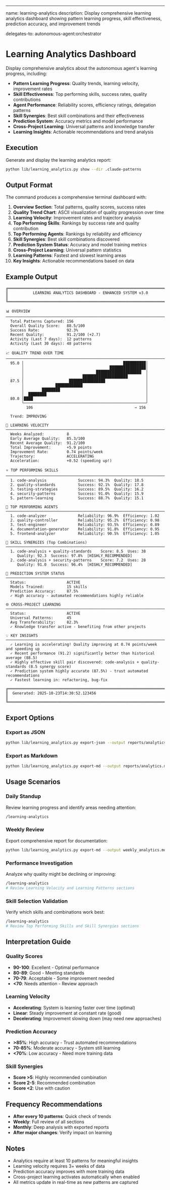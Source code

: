 ---
name: learning-analytics
description: Display comprehensive learning analytics dashboard showing pattern learning progress, skill effectiveness, prediction accuracy, and improvement trends

delegates-to: autonomous-agent:orchestrator

# Learning Analytics Dashboard

Display comprehensive analytics about the autonomous agent's learning progress, including:

- **Pattern Learning Progress**: Quality trends, learning velocity, improvement rates
- **Skill Effectiveness**: Top performing skills, success rates, quality contributions
- **Agent Performance**: Reliability scores, efficiency ratings, delegation patterns
- **Skill Synergies**: Best skill combinations and their effectiveness
- **Prediction System**: Accuracy metrics and model performance
- **Cross-Project Learning**: Universal patterns and knowledge transfer
- **Learning Insights**: Actionable recommendations and trend analysis

## Execution

Generate and display the learning analytics report:

```bash
python lib/learning_analytics.py show --dir .claude-patterns
```

## Output Format

The command produces a comprehensive terminal dashboard with:

1. **Overview Section**: Total patterns, quality scores, success rates
2. **Quality Trend Chart**: ASCII visualization of quality progression over time
3. **Learning Velocity**: Improvement rates and trajectory analysis
4. **Top Performing Skills**: Rankings by success rate and quality contribution
5. **Top Performing Agents**: Rankings by reliability and efficiency
6. **Skill Synergies**: Best skill combinations discovered
7. **Prediction System Status**: Accuracy and model training metrics
8. **Cross-Project Learning**: Universal pattern statistics
9. **Learning Patterns**: Fastest and slowest learning areas
10. **Key Insights**: Actionable recommendations based on data

## Example Output

```
╔═══════════════════════════════════════════════════════════════════════════╗
║           LEARNING ANALYTICS DASHBOARD - ENHANCED SYSTEM v3.0           ║
╚═══════════════════════════════════════════════════════════════════════════╝

📊 OVERVIEW
───────────────────────────────────────────────────────────────────────────
  Total Patterns Captured: 156
  Overall Quality Score:   88.5/100
  Success Rate:            92.3%
  Recent Quality:          91.2/100 (+2.7)
  Activity (Last 7 days):  12 patterns
  Activity (Last 30 days): 48 patterns

📈 QUALITY TREND OVER TIME
───────────────────────────────────────────────────────────────────────────
  95.0 │                                            ██████████│
       │                                      ████████████████│
       │                                ████████████████████  │
       │                          ████████████████████        │
  87.5 │                    ████████████████                  │
       │              ████████████                            │
       │        ████████                                      │
       │  ████████                                            │
  80.0 │████                                                  │
       └──────────────────────────────────────────────────────┘
         106                                             → 156

  Trend: IMPROVING

🚀 LEARNING VELOCITY
───────────────────────────────────────────────────────────────────────────
  Weeks Analyzed:          8
  Early Average Quality:   85.3/100
  Recent Average Quality:  91.2/100
  Total Improvement:       +5.9 points
  Improvement Rate:        0.74 points/week
  Trajectory:              ACCELERATING
  Acceleration:            +0.52 (speeding up!)

⭐ TOP PERFORMING SKILLS
───────────────────────────────────────────────────────────────────────────
  1. code-analysis              Success: 94.3%  Quality: 18.5
  2. quality-standards          Success: 92.1%  Quality: 17.8
  3. testing-strategies         Success: 89.5%  Quality: 16.2
  4. security-patterns          Success: 91.0%  Quality: 15.9
  5. pattern-learning           Success: 88.7%  Quality: 15.1

🤖 TOP PERFORMING AGENTS
───────────────────────────────────────────────────────────────────────────
  1. code-analyzer              Reliability: 96.9%  Efficiency: 1.02
  2. quality-controller         Reliability: 95.2%  Efficiency: 0.98
  3. test-engineer              Reliability: 93.5%  Efficiency: 0.89
  4. documentation-generator    Reliability: 91.8%  Efficiency: 0.95
  5. frontend-analyzer          Reliability: 90.5%  Efficiency: 1.05

🔗 SKILL SYNERGIES (Top Combinations)
───────────────────────────────────────────────────────────────────────────
  1. code-analysis + quality-standards    Score: 8.5  Uses: 38
     Quality: 92.3  Success: 97.8%  [HIGHLY_RECOMMENDED]
  2. code-analysis + security-patterns    Score: 7.2  Uses: 28
     Quality: 91.0  Success: 96.4%  [HIGHLY_RECOMMENDED]

🎯 PREDICTION SYSTEM STATUS
───────────────────────────────────────────────────────────────────────────
  Status:                  ACTIVE
  Models Trained:          15 skills
  Prediction Accuracy:     87.5%
  ✓ High accuracy - automated recommendations highly reliable

🌐 CROSS-PROJECT LEARNING
───────────────────────────────────────────────────────────────────────────
  Status:                  ACTIVE
  Universal Patterns:      45
  Avg Transferability:     82.3%
  ✓ Knowledge transfer active - benefiting from other projects

💡 KEY INSIGHTS
───────────────────────────────────────────────────────────────────────────
  ✓ Learning is accelerating! Quality improving at 0.74 points/week and speeding up
  ✓ Recent performance (91.2) significantly better than historical average (88.5)
  ✓ Highly effective skill pair discovered: code-analysis + quality-standards (8.5 synergy score)
  ✓ Prediction system highly accurate (87.5%) - trust automated recommendations
  ✓ Fastest learning in: refactoring, bug-fix

╔═══════════════════════════════════════════════════════════════════════════╗
║  Generated: 2025-10-23T14:30:52.123456                                   ║
╚═══════════════════════════════════════════════════════════════════════════╝
```

## Export Options

### Export as JSON
```bash
python lib/learning_analytics.py export-json --output reports/analytics.json --dir .claude-patterns
```

### Export as Markdown
```bash
python lib/learning_analytics.py export-md --output reports/analytics.md --dir .claude-patterns
```

## Usage Scenarios

### Daily Standup
Review learning progress and identify areas needing attention:
```bash
/learning-analytics
```

### Weekly Review
Export comprehensive report for documentation:
```bash
python lib/learning_analytics.py export-md --output weekly_analytics.md
```

### Performance Investigation
Analyze why quality might be declining or improving:
```bash
/learning-analytics
# Review Learning Velocity and Learning Patterns sections
```

### Skill Selection Validation
Verify which skills and combinations work best:
```bash
/learning-analytics
# Review Top Performing Skills and Skill Synergies sections
```

## Interpretation Guide

### Quality Scores
- **90-100**: Excellent - Optimal performance
- **80-89**: Good - Meeting standards
- **70-79**: Acceptable - Some improvement needed
- **<70**: Needs attention - Review approach

### Learning Velocity
- **Accelerating**: System is learning faster over time (optimal)
- **Linear**: Steady improvement at constant rate (good)
- **Decelerating**: Improvement slowing down (may need new approaches)

### Prediction Accuracy
- **>85%**: High accuracy - Trust automated recommendations
- **70-85%**: Moderate accuracy - System still learning
- **<70%**: Low accuracy - Need more training data

### Skill Synergies
- **Score >5**: Highly recommended combination
- **Score 2-5**: Recommended combination
- **Score <2**: Use with caution

## Frequency Recommendations

- **After every 10 patterns**: Quick check of trends
- **Weekly**: Full review of all sections
- **Monthly**: Deep analysis with exported reports
- **After major changes**: Verify impact on learning

## Notes

- Analytics require at least 10 patterns for meaningful insights
- Learning velocity requires 3+ weeks of data
- Prediction accuracy improves with more training data
- Cross-project learning activates automatically when enabled
- All metrics update in real-time as new patterns are captured